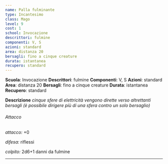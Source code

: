 ```yaml
---
name: Palla fulminante
type: Incantesimo
class: Mago
level: 9
cost: 1
school: Invocazione
descrittori: fulmine
componenti: V, S
azioni: standard
area: distanza 20
bersagli: fino a cinque creature
durata: istantanea
recupero: standard
---
```

**Scuola**: Invocazione
**Descrittori**: fulmine
**Componenti**: V, S
**Azioni**: standard
**Area**: distanza 20
**Bersagli**: fino a cinque creature
**Durata**: istantanea
**Recupero**: standard

**Descrizione**
*cinque sfere di elettricità vengono dirette verso altrettanti bersagli (è possibile dirigere più di una sfera contro un solo bersaglio)*

###### Attacco

*attacco:* +0

*difesa:* riflessi

*colpito:* 2d6+1 danni da fulmine

---